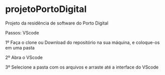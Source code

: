 # projetoPortoDigital
Projeto da residência de software do Porto Digital

Passos: VScode

1º Faça o clone ou Download do repositório na sua máquina, e coloque-os em uma pasta 

2º Abra o VScode

3º Selecione a pasta com os arquivos e arraste até a interface do VScode


